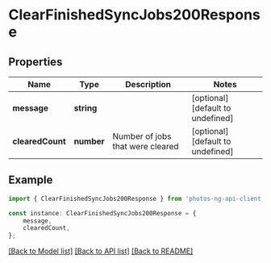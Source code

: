 # ClearFinishedSyncJobs200Response


## Properties

Name | Type | Description | Notes
------------ | ------------- | ------------- | -------------
**message** | **string** |  | [optional] [default to undefined]
**clearedCount** | **number** | Number of jobs that were cleared | [optional] [default to undefined]

## Example

```typescript
import { ClearFinishedSyncJobs200Response } from 'photos-ng-api-client';

const instance: ClearFinishedSyncJobs200Response = {
    message,
    clearedCount,
};
```

[[Back to Model list]](../README.md#documentation-for-models) [[Back to API list]](../README.md#documentation-for-api-endpoints) [[Back to README]](../README.md)
